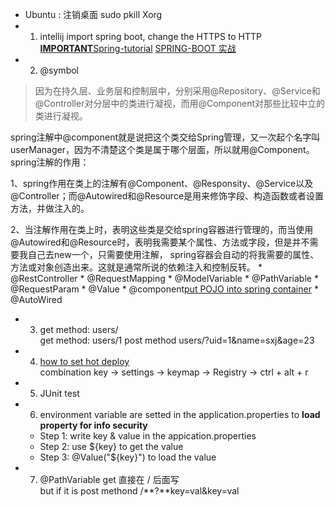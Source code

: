 * Ubuntu : 注销桌面 sudo pkill Xorg
* 1. intellij import spring boot, change the HTTPS to HTTP
[**IMPORTANT**Spring-tutorial](https://gitee.com/didispace/SpringBoot-Learning) [SPRING-BOOT 实战](https://www.cnblogs.com/paddix/p/8215245.html)
* 2. @symbol
>因为在持久层、业务层和控制层中，分别采用@Repository、@Service和@Controller对分层中的类进行凝视，而用@Component对那些比较中立的类进行凝视。

spring注解中@component就是说把这个类交给Spring管理，又一次起个名字叫userManager，因为不清楚这个类是属于哪个层面，所以就用@Component。
spring注解的作用：

1、spring作用在类上的注解有@Component、@Responsity、@Service以及@Controller；而@Autowired和@Resource是用来修饰字段、构造函数或者设置方法，并做注入的。

2、当注解作用在类上时，表明这些类是交给spring容器进行管理的，而当使用@Autowired和@Resource时，表明我需要某个属性、方法或字段，但是并不需要我自己去new一个，只需要使用注解， spring容器会自动的将我需要的属性、方法或对象创造出来。这就是通常所说的依赖注入和控制反转。
	* @RestController
	* @RequestMapping
	* @ModelVariable
	* @PathVariable
	* @RequestParam
	* @Value
	* @component[put POJO into spring container](https://blog.csdn.net/thinkingcao/article/details/71171222)
	* @AutoWired
* 3. get method: users/  
get method: users/1
post method users/?uid=1&name=sxj&age=23
* 4. [how to set hot deploy](https://www.cnblogs.com/jiangbei/p/8439394.html)  
combination key -> settings -> keymap -> Registry -> ctrl + alt + r 
* 5. JUnit test
* 6. environment variable are setted in the application.properties to **load property for info security**
	* Step 1: write key & value in the appication.properties
	* Step 2: use ${key} to get the value
	* Step 3: @Value("${key}") to load the value
* 7. @PathVariable get 直接在 / 后面写  
but if it is post methond /**?**key=val&key=val
	
	
